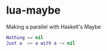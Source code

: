 # lua-maybe
Making a parallel with Haskell's Maybe

```lua
Nothing == nil
Just a  == a with a ~= nil
```
